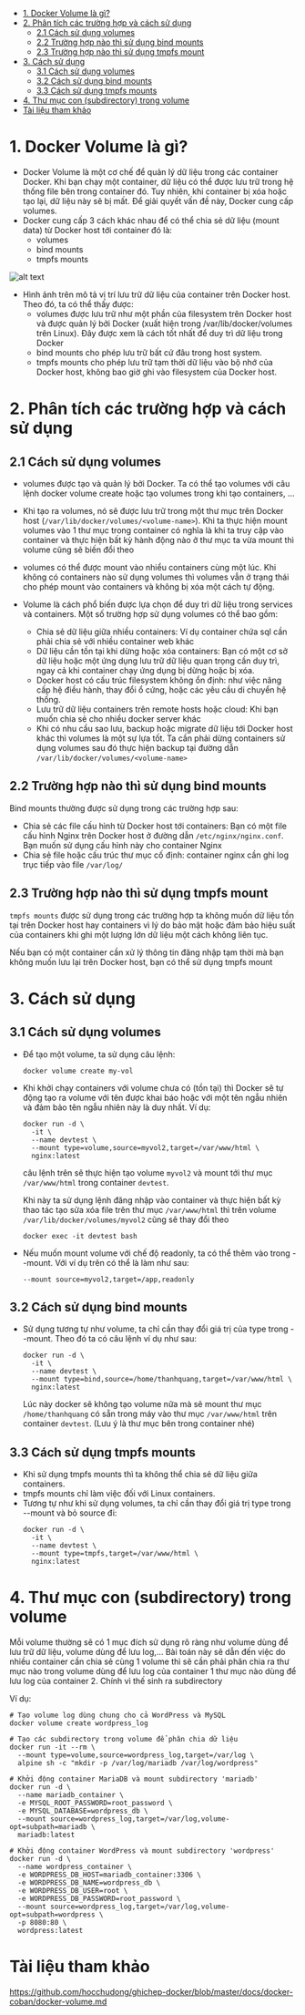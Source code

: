 - [1. Docker Volume là gì?](#1-docker-volume-là-gì)
- [2. Phân tích các trường hợp và cách sử dụng](#2-phân-tích-các-trường-hợp-và-cách-sử-dụng)
  - [2.1 Cách sử dụng volumes](#21-cách-sử-dụng-volumes)
  - [2.2 Trường hợp nào thì sử dụng bind mounts](#22-trường-hợp-nào-thì-sử-dụng-bind-mounts)
  - [2.3 Trường hợp nào thì sử dụng tmpfs mount](#23-trường-hợp-nào-thì-sử-dụng-tmpfs-mount)
- [3. Cách sử dụng](#3-cách-sử-dụng)
  - [3.1 Cách sử dụng volumes](#31-cách-sử-dụng-volumes)
  - [3.2 Cách sử dụng bind mounts](#32-cách-sử-dụng-bind-mounts)
  - [3.3 Cách sử dụng tmpfs mounts](#33-cách-sử-dụng-tmpfs-mounts)
- [4. Thư mục con (subdirectory) trong volume](#4-thư-mục-con-subdirectory-trong-volume)
- [Tài liệu tham khảo](#tài-liệu-tham-khảo)
# 1. Docker Volume là gì?
- Docker Volume là một cơ chế để quản lý dữ liệu trong các container Docker. Khi bạn chạy một container, dữ liệu có thể được lưu trữ trong hệ thống file bên trong container đó. Tuy nhiên, khi container bị xóa hoặc tạo lại, dữ liệu này sẽ bị mất. Để giải quyết vấn đề này, Docker cung cấp volumes.
- Docker cung cấp 3 cách khác nhau để có thể chia sẻ dữ liệu (mount data) từ Docker host tới container đó là:
    - volumes
    - bind mounts
    - tmpfs mounts
  
![alt text](anh/Screenshot_26.png)

- Hình ảnh trên mô tả vị trí lưu trữ dữ liệu của container trên Docker host. Theo đó, ta có thể thấy được:
  - volumes được lưu trữ như một phần của filesystem trên Docker host và được quản lý bởi Docker (xuất hiện trong /var/lib/docker/volumes trên Linux). Đây được xem là cách tốt nhất để duy trì dữ liệu trong Docker
  - bind mounts cho phép lưu trữ bất cứ đâu trong host system.
  - tmpfs mounts cho phép lưu trữ tạm thời dữ liệu vào bộ nhớ của Docker host, không bao giờ ghi vào filesystem của Docker host.
# 2. Phân tích các trường hợp và cách sử dụng
## 2.1 Cách sử dụng volumes
- volumes được tạo và quản lý bởi Docker. Ta có thể tạo volumes với câu lệnh docker volume create hoặc tạo volumes trong khi tạo containers, ...

- Khi tạo ra volumes, nó sẽ được lưu trữ trong một thư mục trên Docker host (`/var/lib/docker/volumes/<volume-name>`). Khi ta thực hiện mount volumes vào 1 thư mục trong container có nghĩa là khi ta truy cập vào container và thực hiện bất kỳ hành động nào ở thư mục ta vừa mount thì volume cũng sẽ biến đổi theo 

- volumes có thể được mount vào nhiểu containers cùng một lúc. Khi không có containers nào sử dụng volumes thì volumes vẫn ở trạng thái cho phép mount vào containers và không bị xóa một cách tự động.

- Volume là cách phổ biến được lựa chọn để duy trì dữ liệu trong services và containers. Một số trường hợp sử dụng volumes có thể bao gồm:
  - Chia sẻ dữ liệu giữa nhiều containers: Ví dụ container chứa sql cần phải chia sẻ với nhiều container web khác
  - Dữ liệu cần tồn tại khi dừng hoặc xóa containers: Bạn có một cơ sở dữ liệu hoặc một ứng dụng lưu trữ dữ liệu quan trọng cần duy trì, ngay cả khi container chạy ứng dụng bị dừng hoặc bị xóa.
  - Docker host có cấu trúc filesystem không ổn định: như việc nâng cấp hệ điều hành, thay đổi ổ cứng, hoặc các yêu cầu di chuyển hệ thống.
  - Lưu trữ dữ liệu containers trên remote hosts hoặc cloud: Khi bạn muốn chia sẻ cho nhiều docker server khác
  - Khi có nhu cầu sao lưu, backup hoặc migrate dữ liệu tới Docker host khác thì volumes là một sự lựa tốt. Ta cần phải dừng containers sử dụng volumes sau đó thực hiện backup tại đường dẫn `/var/lib/docker/volumes/<volume-name>`
## 2.2 Trường hợp nào thì sử dụng bind mounts
Bind mounts thường được sử dụng trong các trường hợp sau:
- Chia sẻ các file cấu hình từ Docker host tới containers: Bạn có một file cấu hình Nginx trên Docker host ở đường dẫn `/etc/nginx/nginx.conf`. Bạn muốn sử dụng cấu hình này cho container Nginx
- Chia sẻ file hoặc cấu trúc thư mục cố định: container nginx cần ghi log trục tiếp vào file `/var/log/`
## 2.3 Trường hợp nào thì sử dụng tmpfs mount
`tmpfs mounts` được sử dụng trong các trường hợp ta không muốn dữ liệu tồn tại trên Docker host hay containers vì lý do bảo mật hoặc đảm bảo hiệu suất của containers khi ghi một lượng lớn dữ liệu một cách không liên tục.

Nếu bạn có một container cần xử lý thông tin đăng nhập tạm thời mà bạn không muốn lưu lại trên Docker host, bạn có thể sử dụng tmpfs mount

# 3. Cách sử dụng
## 3.1 Cách sử dụng volumes
- Để tạo một volume, ta sử dụng câu lệnh:
  ```
  docker volume create my-vol
  ```
- Khi khởi chạy containers với volume chưa có (tồn tại) thì Docker sẽ tự động tạo ra volume với tên được khai báo hoặc với một tên ngẫu nhiên và đảm bảo tên ngẫu nhiên này là duy nhất. Ví dụ:
  ```
  docker run -d \
    -it \
    --name devtest \
    --mount type=volume,source=myvol2,target=/var/www/html \
    nginx:latest
  ```
  câu lệnh trên sẽ thực hiện tạo volume `myvol2` và mount tới thư mục `/var/www/html` trong container `devtest`.

  Khi này ta sử dụng lệnh đăng nhập vào container và thực hiện bất kỳ thao tác tạo sửa xóa file trên thư mục `/var/www/html` thì trên volume `/var/lib/docker/volumes/myvol2` cũng sẽ thay đổi theo
  ```
  docker exec -it devtest bash
  ```
- Nếu muốn mount volume với chế độ readonly, ta có thể thêm vào trong --mount. Với ví dụ trên có thể là làm như sau:
  ```
  --mount source=myvol2,target=/app,readonly
  ```
## 3.2 Cách sử dụng bind mounts
- Sử dụng tương tự như volume, ta chỉ cần thay đổi giá trị của type trong --mount. Theo đó ta có câu lệnh ví dụ như sau:
  ```
  docker run -d \
    -it \
    --name devtest \
    --mount type=bind,source=/home/thanhquang,target=/var/www/html \
    nginx:latest
  ```
  Lúc này docker sẽ không tạo volume nữa mà sẽ mount thư mục `/home/thanhquang` có sẵn trong máy vào thư mục `/var/www/html` trên container `devtest`. (Lưu ý là thư mục bên trong container nhé) 
## 3.3 Cách sử dụng tmpfs mounts
- Khi sử dụng tmpfs mounts thì ta không thể chia sẻ dữ liệu giữa containers.
- tmpfs mounts chỉ làm việc đối với Linux containers.
- Tương tự như khi sử dụng volumes, ta chỉ cần thay đổi giá trị type trong --mount và bỏ source đi:
  ```
  docker run -d \
    -it \
    --name devtest \
    --mount type=tmpfs,target=/var/www/html \
    nginx:latest
  ```
# 4. Thư mục con (subdirectory) trong volume
Mỗi volume thường sẽ có 1 mục đích sử dụng rõ ràng như volume dùng để lưu trữ dữ liệu, volume dùng để lưu log,... Bài toán này sẽ dẫn đến việc do nhiều container cần chia sẻ cùng 1 volume thì sẽ cần phải phân chia ra thư mục nào trong volume dùng để lưu log của container 1 thư mục nào dùng để lưu log của container 2. Chính vì thế sinh ra subdirectory

Ví dụ:
```
# Tạo volume log dùng chung cho cả WordPress và MySQL
docker volume create wordpress_log

# Tạo các subdirectory trong volume để phân chia dữ liệu
docker run -it --rm \
  --mount type=volume,source=wordpress_log,target=/var/log \
  alpine sh -c "mkdir -p /var/log/mariadb /var/log/wordpress"

# Khởi động container MariaDB và mount subdirectory 'mariadb'
docker run -d \
  --name mariadb_container \
  -e MYSQL_ROOT_PASSWORD=root_password \
  -e MYSQL_DATABASE=wordpress_db \
  --mount source=wordpress_log,target=/var/log,volume-opt=subpath=mariadb \
  mariadb:latest

# Khởi động container WordPress và mount subdirectory 'wordpress'
docker run -d \
  --name wordpress_container \
  -e WORDPRESS_DB_HOST=mariadb_container:3306 \
  -e WORDPRESS_DB_NAME=wordpress_db \
  -e WORDPRESS_DB_USER=root \
  -e WORDPRESS_DB_PASSWORD=root_password \
  --mount source=wordpress_log,target=/var/log,volume-opt=subpath=wordpress \
  -p 8080:80 \
  wordpress:latest
```
# Tài liệu tham khảo
https://github.com/hocchudong/ghichep-docker/blob/master/docs/docker-coban/docker-volume.md